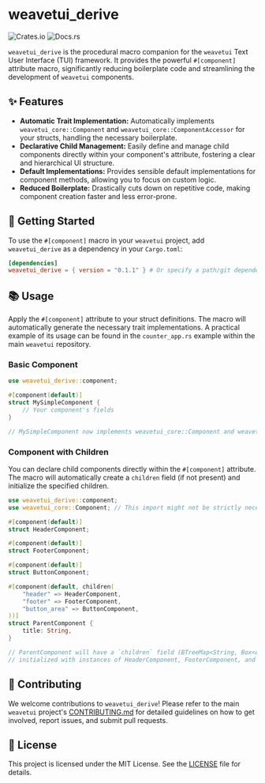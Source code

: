 # weavetui_derive

![Crates.io](https://img.shields.io/crates/v/weavetui_derive) ![Docs.rs](https://docs.rs/weavetui_derive/badge.svg)

`weavetui_derive` is the procedural macro companion for the `weavetui` Text User Interface (TUI) framework. It provides the powerful `#[component]` attribute macro, significantly reducing boilerplate code and streamlining the development of `weavetui` components.

## ✨ Features

*   **Automatic Trait Implementation:** Automatically implements `weavetui_core::Component` and `weavetui_core::ComponentAccessor` for your structs, handling the necessary boilerplate.
*   **Declarative Child Management:** Easily define and manage child components directly within your component's attribute, fostering a clear and hierarchical UI structure.
*   **Default Implementations:** Provides sensible default implementations for component methods, allowing you to focus on custom logic.
*   **Reduced Boilerplate:** Drastically cuts down on repetitive code, making component creation faster and less error-prone.

## 🚀 Getting Started

To use the `#[component]` macro in your `weavetui` project, add `weavetui_derive` as a dependency in your `Cargo.toml`:

```toml
[dependencies]
weavetui_derive = { version = "0.1.1" } # Or specify a path/git dependency for development
```

## 📚 Usage

Apply the `#[component]` attribute to your struct definitions. The macro will automatically generate the necessary trait implementations. A practical example of its usage can be found in the `counter_app.rs` example within the main `weavetui` repository.

### Basic Component

```rust
use weavetui_derive::component;

#[component(default)]
struct MySimpleComponent {
    // Your component's fields
}

// MySimpleComponent now implements weavetui_core::Component and weavetui_core::ComponentAccessor
```

### Component with Children

You can declare child components directly within the `#[component]` attribute. The macro will automatically create a `children` field (if not present) and initialize the specified children.

```rust
use weavetui_derive::component;
use weavetui_core::Component; // This import might not be strictly necessary for the example, but good for context

#[component(default)]
struct HeaderComponent;

#[component(default)]
struct FooterComponent;

#[component(default)]
struct ButtonComponent;

#[component(default, children(
    "header" => HeaderComponent,
    "footer" => FooterComponent,
    "button_area" => ButtonComponent,
))]
struct ParentComponent {
    title: String,
}

// ParentComponent will have a `children` field (BTreeMap<String, Box<dyn weavetui_core::Component>>)
// initialized with instances of HeaderComponent, FooterComponent, and ButtonComponent.
```

## 🤝 Contributing

We welcome contributions to `weavetui_derive`! Please refer to the main `weavetui` project's [CONTRIBUTING.md](../../CONTRIBUTING.md) for detailed guidelines on how to get involved, report issues, and submit pull requests.

## 📄 License

This project is licensed under the MIT License. See the [LICENSE](../../LICENSE) file for details.